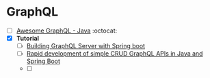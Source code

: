 # GraphQL
- [ ] [Awesome GraphQL - Java](https://github.com/graphql-java/awesome-graphql-java) :octocat:
- [x] **Tutorial**
  - [ ] [Building GraphQL Server with Spring boot](https://www.pluralsight.com/guides/building-a-graphql-server-with-spring-boot)
  - [ ] [Rapid development of simple CRUD GraphQL APIs in Java and Spring Boot](https://medium.com/@iguissouma/rapid-development-of-simple-crud-graphql-apis-in-java-and-spring-boot-bafc4e8d387a)
  - [ ] 
